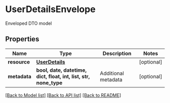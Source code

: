 # UserDetailsEnvelope

Enveloped DTO model

## Properties
Name | Type | Description | Notes
------------ | ------------- | ------------- | -------------
**resource** | [**UserDetails**](UserDetails.md) |  | [optional] 
**metadata** | **bool, date, datetime, dict, float, int, list, str, none_type** | Additional metadata | [optional] 

[[Back to Model list]](../README.md#documentation-for-models) [[Back to API list]](../README.md#documentation-for-api-endpoints) [[Back to README]](../README.md)


